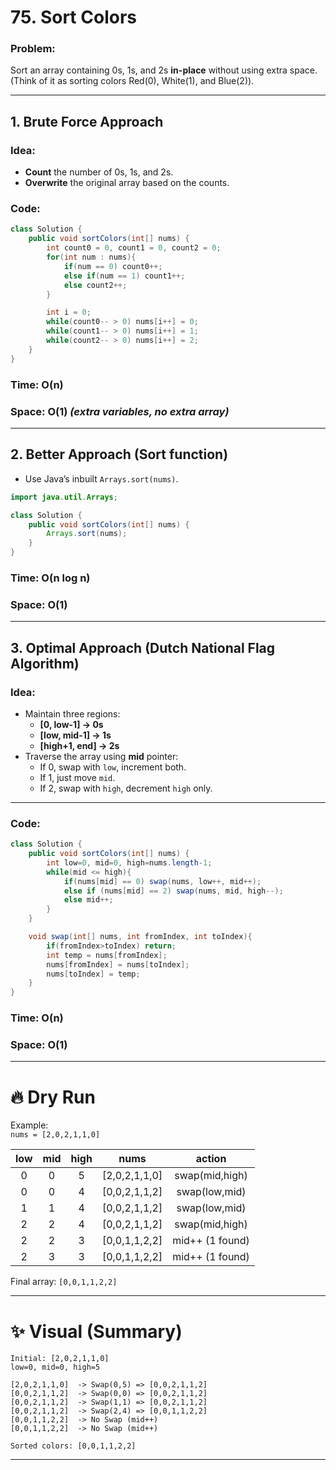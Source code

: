 # 75. Sort Colors

### Problem:
Sort an array containing 0s, 1s, and 2s **in-place** without using extra space.  
(Think of it as sorting colors Red(0), White(1), and Blue(2)).

---

## 1. Brute Force Approach

### Idea:
- **Count** the number of 0s, 1s, and 2s.
- **Overwrite** the original array based on the counts.

### Code:
```java
class Solution {
    public void sortColors(int[] nums) {
        int count0 = 0, count1 = 0, count2 = 0;
        for(int num : nums){
            if(num == 0) count0++;
            else if(num == 1) count1++;
            else count2++;
        }

        int i = 0;
        while(count0-- > 0) nums[i++] = 0;
        while(count1-- > 0) nums[i++] = 1;
        while(count2-- > 0) nums[i++] = 2;
    }
}
```

### Time: O(n)  
### Space: O(1) *(extra variables, no extra array)*

---

## 2. Better Approach (Sort function)

- Use Java’s inbuilt `Arrays.sort(nums)`.

```java
import java.util.Arrays;

class Solution {
    public void sortColors(int[] nums) {
        Arrays.sort(nums);
    }
}
```
### Time: O(n log n)  
### Space: O(1)

---

## 3. Optimal Approach (Dutch National Flag Algorithm)

### Idea:
- Maintain three regions:
  - **[0, low-1] → 0s**
  - **[low, mid-1] → 1s**
  - **[high+1, end] → 2s**
- Traverse the array using **mid** pointer:
  - If 0, swap with `low`, increment both.
  - If 1, just move `mid`.
  - If 2, swap with `high`, decrement `high` only.

---
### Code:
```java
class Solution {
    public void sortColors(int[] nums) {
        int low=0, mid=0, high=nums.length-1;
        while(mid <= high){
            if(nums[mid] == 0) swap(nums, low++, mid++);
            else if (nums[mid] == 2) swap(nums, mid, high--);
            else mid++;
        }
    }

    void swap(int[] nums, int fromIndex, int toIndex){
        if(fromIndex>toIndex) return;
        int temp = nums[fromIndex];
        nums[fromIndex] = nums[toIndex];
        nums[toIndex] = temp;
    }
}
```

### Time: O(n)  
### Space: O(1)

---

# 🔥 Dry Run

Example:  
`nums = [2,0,2,1,1,0]`

| low | mid | high | nums               | action             |
|:---:|:---:|:----:|:------------------:|:------------------:|
|  0  |  0  |  5   | [2,0,2,1,1,0]       | swap(mid,high)     |
|  0  |  0  |  4   | [0,0,2,1,1,2]       | swap(low,mid)      |
|  1  |  1  |  4   | [0,0,2,1,1,2]       | swap(low,mid)      |
|  2  |  2  |  4   | [0,0,2,1,1,2]       | swap(mid,high)     |
|  2  |  2  |  3   | [0,0,1,1,2,2]       | mid++ (1 found)    |
|  2  |  3  |  3   | [0,0,1,1,2,2]       | mid++ (1 found)    |

Final array: `[0,0,1,1,2,2]`

---

# ✨ Visual (Summary)

```
Initial: [2,0,2,1,1,0]
low=0, mid=0, high=5

[2,0,2,1,1,0]  -> Swap(0,5) => [0,0,2,1,1,2]
[0,0,2,1,1,2]  -> Swap(0,0) => [0,0,2,1,1,2]
[0,0,2,1,1,2]  -> Swap(1,1) => [0,0,2,1,1,2]
[0,0,2,1,1,2]  -> Swap(2,4) => [0,0,1,1,2,2]
[0,0,1,1,2,2]  -> No Swap (mid++)
[0,0,1,1,2,2]  -> No Swap (mid++)

Sorted colors: [0,0,1,1,2,2]
```

---
